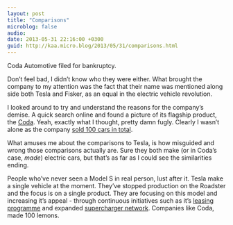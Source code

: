 ```yaml
---
layout: post
title: "Comparisons"
microblog: false
audio: 
date: 2013-05-31 22:16:00 +0300
guid: http://kaa.micro.blog/2013/05/31/comparisons.html
---
```

<p>Coda Automotive filed for bankruptcy.</p>

<p>Don&rsquo;t feel bad, I didn&rsquo;t know who they were either. What brought the company to my attention was the fact that their name was mentioned along side both Tesla and Fisker, as an equal in the electric vehicle revolution.</p>

<p>I looked around to try and understand the reasons for the company&rsquo;s demise. A quick search online and found a picture of its flagship product, the <a href="http://en.wikipedia.org/wiki/Coda_(electric_car)">Coda</a>. Yeah, exactly what I thought, pretty damn fugly. Clearly I wasn&rsquo;t alone as the company <a href="http://www.businessweek.com/articles/2013-05-01/demise-of-coda-automotive-means-lonelier-electric-car-owners">sold 100 cars in total</a>.</p>

<p>What amuses me about the comparisons to Tesla, is how misguided and wrong those comparisons actually are. Sure they both make (or in Coda&rsquo;s case, <em>made</em>) electric cars, but that&rsquo;s as far as I could see the similarities ending.</p>

<p>People who&rsquo;ve never seen a Model S in real person, lust after it. Tesla make a single vehicle at the moment. They&rsquo;ve stopped production on the Roadster and the focus is on a single product. They are focusing on this model and increasing it&rsquo;s appeal - through continuous initiatives such as it&rsquo;s <a href="http://www.teslamotors.com/true-cost-of-ownership">leasing programme</a> and expanded <a href="http://www.teslamotors.com/supercharger">supercharger network</a>. Companies like Coda, made 100 lemons.</p>
